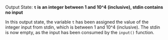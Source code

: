 Output State: **`t` is an integer between 1 and 10^4 (inclusive), stdin contains no input**

In this output state, the variable `t` has been assigned the value of the integer input from stdin, which is between 1 and 10^4 (inclusive). The stdin is now empty, as the input has been consumed by the `input()` function.